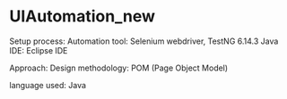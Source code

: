 # UIAutomation_new

Setup process: 
Automation tool: Selenium webdriver, TestNG 6.14.3
Java IDE:	Eclipse IDE

Approach:
Design methodology: POM (Page Object Model)

language used: Java
